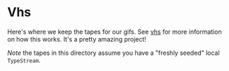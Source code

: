 # Vhs

Here's where we keep the tapes for our gifs. See
[vhs](https://github.com/charmbracelet/vhs) for more information on how this
works. It's a pretty amazing project!

_Note_ the tapes in this directory assume you have a "freshly seeded" local
`TypeStream`.
